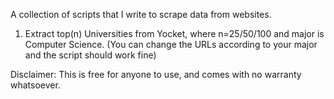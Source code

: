 A collection of scripts that I write to scrape data from websites. 

1. Extract top(n) Universities from Yocket, where n=25/50/100 and major is Computer Science.
 (You can change the URLs according to your major and the script should work fine)

Disclaimer: This is free for anyone to use, and comes with no warranty whatsoever.
